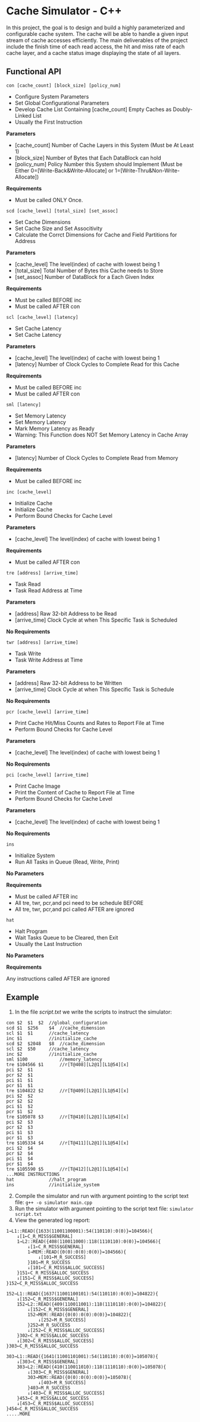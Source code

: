 # Cache Simulator - C++
In this project, the goal is to design and build a highly parameterized and configurable cache system. The cache will be able to handle a given input stream of cache accesses efficiently. The main deliverables of the project include the finish time of each read access, the hit and miss rate of each cache layer, and a cache status image displaying the state of all layers.
## Functional API
`con [cache_count] [block_size] [policy_num]`

- Configure System Parameters
- Set Global Configurational Parameters
- Develop Cache List Containing [cache_count] Empty Caches as Doubly-Linked List 
- Usually the First Instruction

**Parameters**
- [cache_count] Number of Cache Layers in this System (Must be At Least 1)
- [block_size] Number of Bytes that Each DataBlock can hold
- [policy_num] Policy Number this System should Implement (Must be Either 0=[Write-Back&Write-Allocate] or 1=[Write-Thru&Non-Write-Allocate])
  
**Requirements**
- Must be called ONLY Once.

`scd [cache_level] [total_size] [set_assoc]`

- Set Cache Dimensions
- Set Cache Size and Set Associtivity
- Calculate the Corrct Dimensions for Cache and Field Partitions for Address
  
**Parameters**
- [cache_level] The level(index) of cache with lowest being 1
- [total_size] Total Number of Bytes this Cache needs to Store
- [set_assoc] Number of DataBlock for a Each Given Index
  
**Requirements**
- Must be called BEFORE inc
- Must be called AFTER con

`scl [cache_level] [latency]      ` 

- Set Cache Latency
- Set Cache Latency
  
**Parameters**
- [cache_level] The level(index) of cache with lowest being 1
- [latency] Number of Clock Cycles to Complete Read for this Cache
  
**Requirements**
- Must be called BEFORE inc
- Must be called AFTER con

`sml [latency]                    `   

- Set Memory Latency
- Set Memory Latency
- Mark Memory Latency as Ready
- Warning: This Function does NOT Set Memory Latency in Cache Array
  
**Parameters**
- [latency]	Number of Clock Cycles to Complete Read from Memory
  
**Requirements**
- Must be called BEFORE inc

`inc [cache_level]         `

- Initialize Cache
- Initialize Cache
- Perform Bound Checks for Cache Level
  
**Parameters**
- [cache_level]	The level(index) of cache with lowest being 1
  
**Requirements**
- Must be called AFTER con

`tre [address] [arrive_time]    `      

- Task Read
- Task Read Address at Time
  
**Parameters**
- [address] Raw 32-bit Address to be Read
- [arrive_time] 	Clock Cycle at when This Specific Task is Scheduled
  
**No Requirements**

`twr [address] [arrive_time]      `    

- Task Write
- Task Write Address at Time
  
**Parameters**
- [address]	Raw 32-bit Address to be Written
- [arrive_time] Clock Cycle at when This Specific Task is Schedule
  
**No Requirements**

`pcr [cache_level] [arrive_time]          `     

- Print Cache Hit/Miss Counts and Rates to Report File at Time
- Perform Bound Checks for Cache Level
  
**Parameters**
- [cache_level]	The level(index) of cache with lowest being 1
  
**No Requirements**

`pci [cache_level] [arrive_time]`

- Print Cache Image
- Print the Content of Cache to Report File at Time
- Perform Bound Checks for Cache Level
  
**Parameters**
- [cache_level]	The level(index) of cache with lowest being 1
  
**No Requirements**

`ins`              

- Initialize System
- Run All Tasks in Queue (Read, Write, Print)
  
**No Parameters**

**Requirements**

- Must be called AFTER inc
- All tre, twr, pcr,and pci need to be schedule BEFORE
- All tre, twr, pcr,and pci called AFTER are ignored

`hat`

- Halt Program
- Wait Tasks Queue to be Cleared, then Exit
- Usually the Last Instruction
  
**No Parameters**

**Requirements**

Any instructions called AFTER are ignored
## Example
1. In the file _script.txt_ we write the scripts to instruct the simulator:
```
con	$2	$1	$2	//global_configuration
scd	$1	$256	$4	//cache_dimension
scl	$1	$1	 	//cache_latency
inc	$1	 	 	//initialize_cache
scd	$2	$2048	$8	//cache_dimension
scl	$2	$50	 	//cache_latency
inc	$2	 	 	//initialize_cache
sml	$100	 	 	//memory_latency
tre	$104566	$1	 	//r[T@408][L2@1][L1@54][x]
pci	$2	$1	 	
pcr	$2	$1	 	
pci	$1	$1	 	
pcr	$1	$1	 	
tre	$104822	$2	 	//r[T@409][L2@1][L1@54][x]
pci	$2	$2	 	
pcr	$2	$2	 	
pci	$1	$2	 	
pcr	$1	$2	 	
tre	$105078	$3	 	//r[T@410][L2@1][L1@54][x]
pci	$2	$3	 	
pcr	$2	$3	 	
pci	$1	$3	 	
pcr	$1	$3	 	
tre	$105334	$4	 	//r[T@411][L2@1][L1@54][x]
pci	$2	$4	 	
pcr	$2	$4	 	
pci	$1	$4	 	
pcr	$1	$4	 	
tre	$105590	$5	 	//r[T@412][L2@1][L1@54][x]
...MORE INSTRUCTIONS
hat				//halt_program
ins				//initialize_system
```
2. Compile the simulator and run with argument pointing to the script text file:
`g++ -o simulator main.cpp`
3. Run the simulator with argument pointing to the script text file:
`simulator script.txt`
3. View the generated log report:
```
1→L1::READ({1633(11001100001):54(110110):0(0)}=104566){
	↓[1←C_R_MISS$GENERAL]
	1→L2::READ({408(110011000):118(1110110):0(0)}=104566){
		↓[1←C_R_MISS$GENERAL]
		1→MEM::READ({0(0):0(0):0(0)}=104566){
			↓[101←M_R_SUCCESS]
		}101←M_R_SUCCESS
		↓[101←C_R_MISS$ALLOC_SUCCESS]
	}151←C_R_MISS$ALLOC_SUCCESS
	↓[151←C_R_MISS$ALLOC_SUCCESS]
}152←C_R_MISS$ALLOC_SUCCESS

152→L1::READ({1637(11001100101):54(110110):0(0)}=104822){
	↓[152←C_R_MISS$GENERAL]
	152→L2::READ({409(110011001):118(1110110):0(0)}=104822){
		↓[152←C_R_MISS$GENERAL]
		152→MEM::READ({0(0):0(0):0(0)}=104822){
			↓[252←M_R_SUCCESS]
		}252←M_R_SUCCESS
		↓[252←C_R_MISS$ALLOC_SUCCESS]
	}302←C_R_MISS$ALLOC_SUCCESS
	↓[302←C_R_MISS$ALLOC_SUCCESS]
}303←C_R_MISS$ALLOC_SUCCESS

303→L1::READ({1641(11001101001):54(110110):0(0)}=105078){
	↓[303←C_R_MISS$GENERAL]
	303→L2::READ({410(110011010):118(1110110):0(0)}=105078){
		↓[303←C_R_MISS$GENERAL]
		303→MEM::READ({0(0):0(0):0(0)}=105078){
			↓[403←M_R_SUCCESS]
		}403←M_R_SUCCESS
		↓[403←C_R_MISS$ALLOC_SUCCESS]
	}453←C_R_MISS$ALLOC_SUCCESS
	↓[453←C_R_MISS$ALLOC_SUCCESS]
}454←C_R_MISS$ALLOC_SUCCESS
.....MORE 
```

